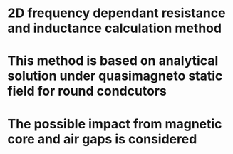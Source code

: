 # 2D frequency dependant resistance and inductance calculation method
#
# This method is based on analytical solution under quasimagneto static field for round condcutors
# The possible impact from magnetic core and air gaps is considered